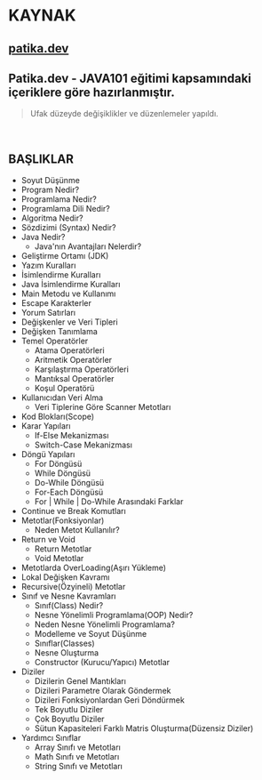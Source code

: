 # KAYNAK
## **[patika.dev](https://app.patika.dev/)**

## Patika.dev - JAVA101 eğitimi kapsamındaki içeriklere göre hazırlanmıştır.  
> Ufak düzeyde değişiklikler ve düzenlemeler yapıldı.

<br>

## **BAŞLIKLAR**
- Soyut Düşünme
- Program Nedir?
- Programlama Nedir?
- Programlama Dili Nedir?
- Algoritma Nedir?
- Sözdizimi (Syntax) Nedir?
- Java Nedir?
  - Java'nın Avantajları Nelerdir?
- Geliştirme Ortamı (JDK)
- Yazım Kuralları
- İsimlendirme Kuralları
- Java İsimlendirme Kuralları
- Main Metodu ve Kullanımı
- Escape Karakterler
- Yorum Satırları
- Değişkenler ve Veri Tipleri
- Değişken Tanımlama
- Temel Operatörler
  - Atama Operatörleri
  - Aritmetik Operatörler
  - Karşılaştırma Operatörleri
  - Mantıksal Operatörler
  - Koşul Operatörü
- Kullanıcıdan Veri Alma
  - Veri Tiplerine Göre Scanner Metotları
- Kod Blokları(Scope)
- Karar Yapıları
  - If-Else Mekanizması
  - Switch-Case Mekanizması
- Döngü Yapıları
  - For Döngüsü
  - While Döngüsü
  - Do-While Döngüsü
  - For-Each Döngüsü
  - For | While | Do-While Arasındaki Farklar
- Continue ve Break Komutları
- Metotlar(Fonksiyonlar)
  - Neden Metot Kullanılır?
- Return ve Void
  - Return Metotlar
  - Void Metotlar
- Metotlarda OverLoading(Aşırı Yükleme)
- Lokal Değişken Kavramı
- Recursive(Özyineli) Metotlar
- Sınıf ve Nesne Kavramları
  - Sınıf(Class) Nedir?
  - Nesne Yönelimli Programlama(OOP) Nedir?
  - Neden Nesne Yönelimli Programlama?
  - Modelleme ve Soyut Düşünme
  - Sınıflar(Classes)
  - Nesne Oluşturma
  - Constructor (Kurucu/Yapıcı) Metotlar
- Diziler
  - Dizilerin Genel Mantıkları
  - Dizileri Parametre Olarak Göndermek
  - Dizileri Fonksiyonlardan Geri Döndürmek
  - Tek Boyutlu Diziler
  - Çok Boyutlu Diziler
  - Sütun Kapasiteleri Farklı Matris Oluşturma(Düzensiz Diziler)
- Yardımcı Sınıflar
  - Array Sınıfı ve Metotları
  - Math Sınıfı ve Metotları
  - String Sınıfı ve Metotları